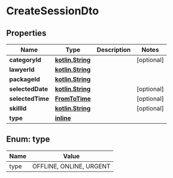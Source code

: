 # CreateSessionDto

## Properties
Name | Type | Description | Notes
------------ | ------------- | ------------- | -------------
**categoryId** | [**kotlin.String**](.md) |  |  [optional]
**lawyerId** | [**kotlin.String**](.md) |  | 
**packageId** | [**kotlin.String**](.md) |  | 
**selectedDate** | [**kotlin.String**](.md) |  |  [optional]
**selectedTime** | [**FromToTime**](FromToTime.md) |  |  [optional]
**skillId** | [**kotlin.String**](.md) |  |  [optional]
**type** | [**inline**](#TypeEnum) |  | 

<a name="TypeEnum"></a>
## Enum: type
Name | Value
---- | -----
type | OFFLINE, ONLINE, URGENT
